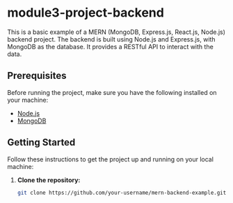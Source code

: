 # module3-project-backend

This is a basic example of a MERN (MongoDB, Express.js, React.js, Node.js) backend project. The backend is built using Node.js and Express.js, with MongoDB as the database. It provides a RESTful API to interact with the data.

## Prerequisites

Before running the project, make sure you have the following installed on your machine:

- [Node.js](https://nodejs.org)
- [MongoDB](https://www.mongodb.com)

## Getting Started

Follow these instructions to get the project up and running on your local machine:

1. **Clone the repository:**

   ```bash
   git clone https://github.com/your-username/mern-backend-example.git
